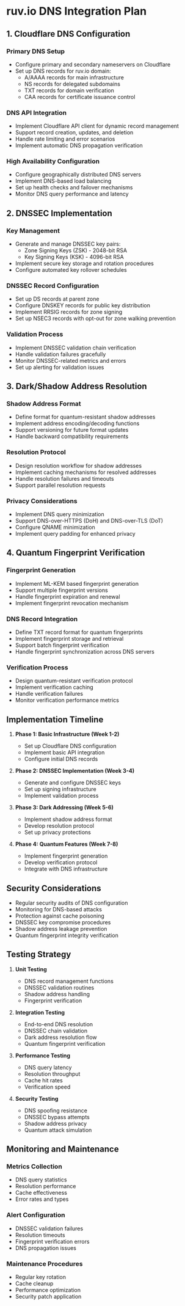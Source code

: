 # ruv.io DNS Integration Plan

## 1. Cloudflare DNS Configuration

### Primary DNS Setup
- Configure primary and secondary nameservers on Cloudflare
- Set up DNS records for ruv.io domain:
  - A/AAAA records for main infrastructure
  - NS records for delegated subdomains
  - TXT records for domain verification
  - CAA records for certificate issuance control

### DNS API Integration
- Implement Cloudflare API client for dynamic record management
- Support record creation, updates, and deletion
- Handle rate limiting and error scenarios
- Implement automatic DNS propagation verification

### High Availability Configuration
- Configure geographically distributed DNS servers
- Implement DNS-based load balancing
- Set up health checks and failover mechanisms
- Monitor DNS query performance and latency

## 2. DNSSEC Implementation

### Key Management
- Generate and manage DNSSEC key pairs:
  - Zone Signing Keys (ZSK) - 2048-bit RSA
  - Key Signing Keys (KSK) - 4096-bit RSA
- Implement secure key storage and rotation procedures
- Configure automated key rollover schedules

### DNSSEC Record Configuration
- Set up DS records at parent zone
- Configure DNSKEY records for public key distribution
- Implement RRSIG records for zone signing
- Set up NSEC3 records with opt-out for zone walking prevention

### Validation Process
- Implement DNSSEC validation chain verification
- Handle validation failures gracefully
- Monitor DNSSEC-related metrics and errors
- Set up alerting for validation issues

## 3. Dark/Shadow Address Resolution

### Shadow Address Format
- Define format for quantum-resistant shadow addresses
- Implement address encoding/decoding functions
- Support versioning for future format updates
- Handle backward compatibility requirements

### Resolution Protocol
- Design resolution workflow for shadow addresses
- Implement caching mechanisms for resolved addresses
- Handle resolution failures and timeouts
- Support parallel resolution requests

### Privacy Considerations
- Implement DNS query minimization
- Support DNS-over-HTTPS (DoH) and DNS-over-TLS (DoT)
- Configure QNAME minimization
- Implement query padding for enhanced privacy

## 4. Quantum Fingerprint Verification

### Fingerprint Generation
- Implement ML-KEM based fingerprint generation
- Support multiple fingerprint versions
- Handle fingerprint expiration and renewal
- Implement fingerprint revocation mechanism

### DNS Record Integration
- Define TXT record format for quantum fingerprints
- Implement fingerprint storage and retrieval
- Support batch fingerprint verification
- Handle fingerprint synchronization across DNS servers

### Verification Process
- Design quantum-resistant verification protocol
- Implement verification caching
- Handle verification failures
- Monitor verification performance metrics

## Implementation Timeline

1. **Phase 1: Basic Infrastructure (Week 1-2)**
   - Set up Cloudflare DNS configuration
   - Implement basic API integration
   - Configure initial DNS records

2. **Phase 2: DNSSEC Implementation (Week 3-4)**
   - Generate and configure DNSSEC keys
   - Set up signing infrastructure
   - Implement validation process

3. **Phase 3: Dark Addressing (Week 5-6)**
   - Implement shadow address format
   - Develop resolution protocol
   - Set up privacy protections

4. **Phase 4: Quantum Features (Week 7-8)**
   - Implement fingerprint generation
   - Develop verification protocol
   - Integrate with DNS infrastructure

## Security Considerations

- Regular security audits of DNS configuration
- Monitoring for DNS-based attacks
- Protection against cache poisoning
- DNSSEC key compromise procedures
- Shadow address leakage prevention
- Quantum fingerprint integrity verification

## Testing Strategy

1. **Unit Testing**
   - DNS record management functions
   - DNSSEC validation routines
   - Shadow address handling
   - Fingerprint verification

2. **Integration Testing**
   - End-to-end DNS resolution
   - DNSSEC chain validation
   - Dark address resolution flow
   - Quantum fingerprint verification

3. **Performance Testing**
   - DNS query latency
   - Resolution throughput
   - Cache hit rates
   - Verification speed

4. **Security Testing**
   - DNS spoofing resistance
   - DNSSEC bypass attempts
   - Shadow address privacy
   - Quantum attack simulation

## Monitoring and Maintenance

### Metrics Collection
- DNS query statistics
- Resolution performance
- Cache effectiveness
- Error rates and types

### Alert Configuration
- DNSSEC validation failures
- Resolution timeouts
- Fingerprint verification errors
- DNS propagation issues

### Maintenance Procedures
- Regular key rotation
- Cache cleanup
- Performance optimization
- Security patch application